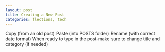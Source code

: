 ```yaml
---
layout: post
title: Creating a New Post
categories: flections, tech
---
```

Copy (from an old post)
Paste (into POSTS folder)
Rename (with correct date format)
When ready to type in the post-make sure to change title and category (if needed)
